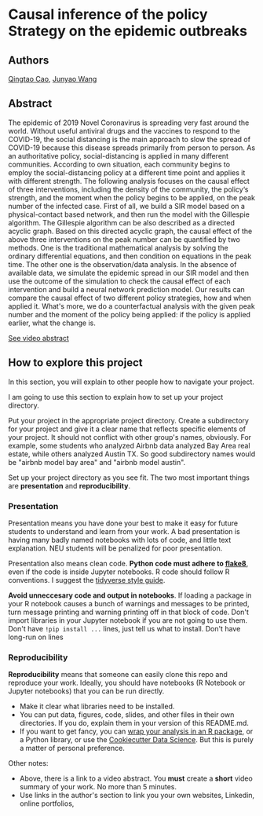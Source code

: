 # Causal inference of the policy Strategy on the epidemic outbreaks  


## Authors 

[Qingtao Cao](https://www.researchgate.net/profile/Qingtao_Cao), [Junyao Wang
](https://towardsdatascience.com)

## Abstract
The epidemic of 2019 Novel Coronavirus is spreading very fast around the world. Without useful antiviral drugs and the vaccines to respond to the COVID-19, the social distancing is the main approach to slow the spread of COVID-19 because this disease spreads primarily from person to person. As an authoritative policy, social-distancing is applied in many different communities. According to own situation, each community begins to employ the social-distancing policy at a different time point and applies it with different strength. The following analysis focuses on the causal effect of three interventions, including the density of the community, the policy‘s strength, and the moment when the policy begins to be applied, on the peak number of the infected case. First of all, we build a SIR model based on a physical-contact based network, and then run the model with the Gillespie algorithm. The Gillespie algorithm can be also described as a directed acyclic graph. Based on this directed acyclic graph, the causal effect of the above three interventions on the peak number can be quantified by two methods. One is the traditional mathematical analysis by solving the ordinary differential equations, and then condition on equations in the peak time. The other one is the observation/data analysis. In the absence of available data, we simulate the epidemic spread in our SIR model and then use the outcome of the simulation to check the causal effect of each intervention and build a neural network prediction model. Our results can compare the causal effect of two different policy strategies, how and when applied it. What's more, we do a counterfactual analysis with the given peak number and the moment of the policy being applied: if the policy is applied earlier, what the change is.    

[See video abstract](https://www.youtube.com/watch?v=bljicHhzc64&feature=youtu.be)

## How to explore this project

In this section, you will explain to other people how to navigate your project.

I am going to use this section to explain how to set up your project directory.

Put your project in the appropriate project directory. Create a subdirectory for your project and give it a clear name that reflects specific elements of your project.  It should not conflict with other group's names, obviously.  For example, some students who analyzed Airbnb data analyzed Bay Area real estate, while others analyzed Austin TX.  So good subdirectory names would be "airbnb model bay area" and "airbnb model austin".

Set up your project directory as you see fit.  The two most important things are **presentation** and **reproducibility**.

### Presentation

Presentation means you have done your best to make it easy for future students to understand and learn from your work.  A bad presentation is having many badly named notebooks with lots of code, and little text explanation.  NEU students will be penalized for poor presentation.

Presentation also means clean code.  **Python code must adhere to [flake8](http://flake8.pycqa.org/en/latest/index.html#quickstart)**, even if the code is inside Jupyter notebooks.  R code should follow R conventions.  I suggest the [tidyverse style guide](https://style.tidyverse.org/).

**Avoid unneccesary code and output in notebooks**.  If loading a package in your R notebook causes a bunch of warnings and messages to be printed, turn message printing and warning printing off in that block of code.  Don't import libraries in your Jupyter notebook if you are not going to use them.  Don't have `!pip install ...` lines, just tell us what to install.  Don't have long-run on lines

### Reproducibility

**Reproducibility** means that someone can easily clone this repo and reproduce your work.  Ideally, you should have notebooks (R Notebook or Jupyter notebooks) that you can be run directly.

* Make it clear what libraries need to be installed.
* You can put data, figures, code, slides, and other files in their own directories.  If you do, explain them in your version of this README.md.
* If you want to get fancy, you can [wrap your analysis in an R package](https://www.r-bloggers.com/creating-an-analysis-as-a-package-and-vignette/), or a Python library, or use the [Cookiecutter Data Science](https://drivendata.github.io/cookiecutter-data-science/).  But this is purely a matter of personal preference. 

Other notes:
* Above, there is a link to a video abstract.  You **must** create a **short** video summary of your work.  No more than 5 minutes.
* Use links in the author's section to link you your own websites, Linkedin, online portfolios,
